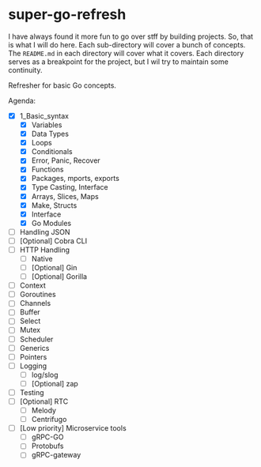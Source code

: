 # super-go-refresh
I have always found it more fun to go over stff by building projects. So, that is what I will do here. Each sub-directory will cover a bunch of concepts. The `README.md` in each directory will cover what it covers. Each directory serves as a breakpoint for the project, but I wil try to maintain some continuity.

Refresher for basic Go concepts.

Agenda:

- [x] 1_Basic_syntax
    - [x] Variables
    - [x] Data Types
    - [x] Loops
    - [x] Conditionals
    - [x] Error, Panic, Recover
    - [x] Functions
    - [x] Packages, mports, exports
    - [x] Type Casting, Interface
    - [x] Arrays, Slices, Maps
    - [x] Make, Structs
    - [x] Interface
    - [x] Go Modules
- [ ] Handling JSON
- [ ] [Optional] Cobra CLI
- [ ] HTTP Handling
    - [ ] Native
    - [ ] [Optional] Gin
    - [ ] [Optional] Gorilla
- [ ] Context
- [ ] Goroutines
- [ ] Channels
- [ ] Buffer
- [ ] Select
- [ ] Mutex
- [ ] Scheduler
- [ ] Generics
- [ ] Pointers
- [ ] Logging
    - [ ] log/slog
    - [ ] [Optional] zap
- [ ] Testing
- [ ] [Optional] RTC
    - [ ] Melody
    - [ ] Centrifugo
- [ ] [Low priority] Microservice tools
    - [ ] gRPC-GO
    - [ ] Protobufs
    - [ ] gRPC-gateway